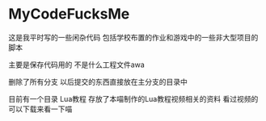 # MyCodeFucksMe
这是我平时写的一些闲杂代码 包括学校布置的作业和游戏中的一些非大型项目的脚本

主要是保存代码用的 不是什么工程文件awa

删除了所有分支 以后提交的东西直接放在主分支的目录中

目前有一个目录 Lua教程 存放了本喵制作的Lua教程视频相关的资料 看过视频的可以下载来看一下喵
